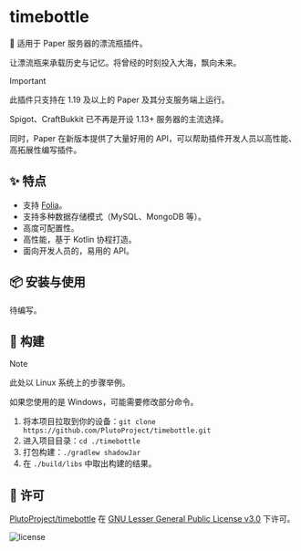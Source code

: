 # timebottle

🫙 适用于 Paper 服务器的漂流瓶插件。

让漂流瓶来承载历史与记忆。将曾经的时刻投入大海，飘向未来。

> [!IMPORTANT]
>
> 此插件只支持在 1.19 及以上的 Paper 及其分支服务端上运行。
>
> Spigot、CraftBukkit 已不再是开设 1.13+ 服务器的主流选择。
>
> 同时，Paper 在新版本提供了大量好用的 API，可以帮助插件开发人员以高性能、高拓展性编写插件。

## ✨ 特点

- 支持 [Folia](https://github.com/PaperMC/Folia)。
- 支持多种数据存储模式（MySQL、MongoDB 等）。 
- 高度可配置性。
- 高性能，基于 Kotlin 协程打造。
- 面向开发人员的，易用的 API。

## 📦 安装与使用

待编写。

## 🔧 构建

> [!NOTE]
>
> 此处以 Linux 系统上的步骤举例。
>
> 如果您使用的是 Windows，可能需要修改部分命令。

1. 将本项目拉取到你的设备：`git clone https://github.com/PlutoProject/timebottle.git`
2. 进入项目目录：`cd ./timebottle`
3. 打包构建：`./gradlew shadowJar`
4. 在 `./build/libs` 中取出构建的结果。

## 📄️ 许可

[PlutoProject/timebottle](https://github.com/PlutoProject/timebottle)
在 [GNU Lesser General Public License v3.0](https://www.gnu.org/licenses/lgpl-3.0.html) 下许可。

![license](https://www.gnu.org/graphics/lgplv3-147x51.png)